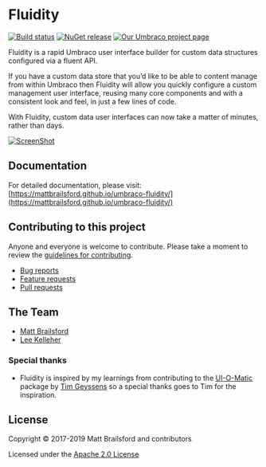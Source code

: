 # Fluidity

[![Build status](https://img.shields.io/appveyor/ci/UMCO/umbraco-fluidity.svg)](https://ci.appveyor.com/project/UMCO/umbraco-fluidity)
[![NuGet release](https://img.shields.io/nuget/v/Our.Umbraco.Fluidity.svg)](https://www.nuget.org/packages/Our.Umbraco.Fluidity)
[![Our Umbraco project page](https://img.shields.io/badge/our-umbraco-orange.svg)](https://our.umbraco.org/projects/backoffice-extensions/fluidity/)

Fluidity is a rapid Umbraco user interface builder for custom data structures configured via a fluent API. 

If you have a custom data store that you’d like to be able to content manage from within Umbraco then Fluidity will allow you quickly configure a custom management user interface, reusing many core components and with a consistent look and feel, in just a few lines of code. 

With Fluidity, custom data user interfaces can now take a matter of minutes, rather than days.

[![ScreenShot](docs/img/video-screenshot.png)](https://www.youtube.com/watch?v=lt8IRg2Svq0)

## Documentation 

For detailed documentation, please visit: [https://mattbrailsford.github.io/umbraco-fluidity/](https://mattbrailsford.github.io/umbraco-fluidity/)

## Contributing to this project

Anyone and everyone is welcome to contribute. Please take a moment to review the [guidelines for contributing](CONTRIBUTING.md).

* [Bug reports](CONTRIBUTING.md#bugs)
* [Feature requests](CONTRIBUTING.md#features)
* [Pull requests](CONTRIBUTING.md#pull-requests)


## The Team

* [Matt Brailsford](https://github.com/mattbrailsford)
* [Lee Kelleher](https://github.com/leekelleher)

### Special thanks

* Fluidity is inspired by my learnings from contributing to the [UI-O-Matic](https://github.com/TimGeyssens/UIOMatic) package by [Tim Geyssens](https://github.com/TimGeyssens) so a special thanks goes to Tim for the inspiration.

## License

Copyright © 2017-2019 Matt Brailsford and contributors

Licensed under the [Apache 2.0 License](LICENSE.md)
